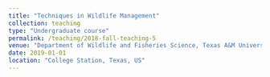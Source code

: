 ```yaml
---
title: "Techniques in Wildlife Management"
collection: teaching
type: "Undergraduate course"
permalink: /teaching/2018-fall-teaching-5
venue: "Department of Wildlife and Fisheries Science, Texas A&M University"
date: 2019-01-01
location: "College Station, Texas, US"
---
```


